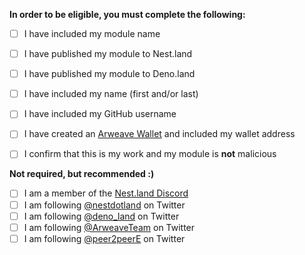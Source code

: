 **In order to be eligible, you must complete the following:**
- [ ] I have included my module name
- [ ] I have published my module to Nest.land
- [ ] I have published my module to Deno.land
- [ ] I have included my name (first and/or last)
- [ ] I have included my GitHub username
- [ ] I have created an [Arweave Wallet](https://www.arweave.org/wallet) and included my wallet address

- [ ] I confirm that this is my work and my module is **not** malicious

**Not required, but recommended :)**
- [ ] I am a member of the [Nest.land Discord](https://discord.gg/Swcy7Ws)
- [ ] I am following [@nestdotland](https://twitter.com/nestdotland) on Twitter
- [ ] I am following [@deno_land](https://twitter.com/deno_land) on Twitter
- [ ] I am following [@ArweaveTeam](https://twitter.com/ArweaveTeam) on Twitter
- [ ] I am following [@peer2peerE](https://twitter.com/Peer2peerE) on Twitter
